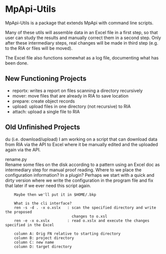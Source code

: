 # MpApi-Utils

MpApi-Utils is a package that extends MpApi with command line scripts. 

Many of these utils will assemble data in an Excel file in a first step, so that user
can study the results and manually correct them in a second step. Only after these 
intermediary steps, real changes will be made in third step (e.g. to the RIA or files 
will be moved).

The Excel file also functions somewhat as a log file, documenting what has been done. 

## New Functioning Projects
- reportx: writes a report on files scanning a directory recursively 
- mover: move files that are already in RIA to save location
- prepare: create object records
- upload: upload files in one directory (not recursive) to RIA
- attach: upload a single file to RIA

## Old Unfinished Projects

du (i.e. download/upload)
		I am working on a script that can download data from RIA via the API to Excel 
		where it be manually edited and the uploaded again via the API.


rename.py  
		Rename some files on the disk according to a pattern using an Excel doc as 
		intermediary step for manual proof reading.
		Where to we place the configuration information? In a plugin? Perhaps we 
		start with a quick and dirty version where we write the configuration in the 
		program file and fix that later if we ever need this script again.
		
		Maybe then we'll put it in $HOME/.bkp
		
		What is the cli interface?
		ren -s -d . -x o.xslx	: scan the specified directory and write the proposed 
								  changes to o.xsl
		ren -e -x o.xslx		: read o.xslx and execute the changes specified in the Excel
		
		column A: Orig FN relative to starting directory
		column B: project directory
		column C: new name
		column D: target directory

